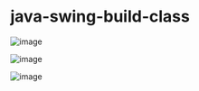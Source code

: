 # java-swing-build-class

![image](https://user-images.githubusercontent.com/1501327/184102429-6db56e9b-2cd3-4c4d-aec2-5b0d67ff5a6f.png)

![image](https://user-images.githubusercontent.com/1501327/184102809-ba46b88b-5056-4b5a-831d-4d668bc13205.png)

![image](https://user-images.githubusercontent.com/1501327/184103061-360b11d2-d6f6-4b7c-b11d-66ee6720e435.png)
